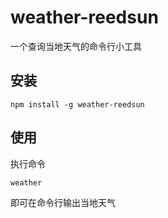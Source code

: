 # weather-reedsun
一个查询当地天气的命令行小工具
## 安装
```
npm install -g weather-reedsun
```
## 使用
执行命令
```
weather
```
即可在命令行输出当地天气